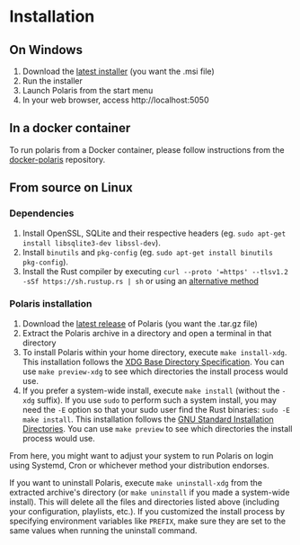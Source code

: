 # Installation

## On Windows

1. Download the [latest installer](https://github.com/agersant/polaris/releases/latest) (you want the .msi file)
2. Run the installer
3. Launch Polaris from the start menu
4. In your web browser, access http://localhost:5050

## In a docker container

To run polaris from a Docker container, please follow instructions from the [docker-polaris](https://github.com/ogarcia/docker-polaris) repository.

## From source on Linux

### Dependencies

1. Install OpenSSL, SQLite and their respective headers (eg. `sudo apt-get install libsqlite3-dev libssl-dev`).
2. Install `binutils` and `pkg-config` (eg. `sudo apt-get install binutils pkg-config`).
2. Install the Rust compiler by executing `curl --proto '=https' --tlsv1.2 -sSf https://sh.rustup.rs | sh` or using an [alternative method](https://www.rust-lang.org/en-US/install.html)

### Polaris installation
1. Download the [latest release]((https://github.com/agersant/polaris/releases/latest)) of Polaris (you want the .tar.gz file)
2. Extract the Polaris archive in a directory and open a terminal in that directory
3. To install Polaris within your home directory, execute `make install-xdg`. This installation follows the [XDG Base Directory Specification](https://specifications.freedesktop.org/basedir-spec/basedir-spec-latest.html). You can use `make preview-xdg` to see which directories the install process would use.
4. If you prefer a system-wide install, execute `make install` (without the `-xdg` suffix). If you use `sudo` to perform such a system install, you may need the `-E` option so that your sudo user find the Rust binaries: `sudo -E make install`. This installation follows the [GNU Standard Installation Directories](https://www.gnu.org/prep/standards/html_node/Directory-Variables.html). You can use `make preview` to see which directories the install process would use.

From here, you might want to adjust your system to run Polaris on login using Systemd, Cron or whichever method your distribution endorses.

If you want to uninstall Polaris, execute `make uninstall-xdg` from the extracted archive's directory (or `make uninstall` if you made a system-wide install). This will delete all the files and directories listed above (including your configuration, playlists, etc.). If you customized the install process by specifying environment variables like `PREFIX`, make sure they are set to the same values when running the uninstall command.
